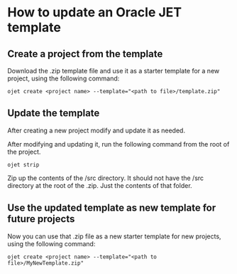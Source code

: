 # How to update an Oracle JET template

## Create a project from the template

Download the .zip template file and use it as a starter template for a new project, using the following command:

`ojet create <project name> --template="<path to file>/template.zip"`

## Update the template

After creating a new project modify and update it as needed.

After modifying and updating it, run the following command from the root of the project.

`ojet strip`

Zip up the contents of the /src directory. It should not have the /src directory at the root of the .zip. Just the contents of that folder.

## Use the updated template as new template for future projects

Now you can use that .zip file as a new starter template for new projects, using the following command:

`ojet create <project name> --template="<path to file>/MyNewTemplate.zip"`